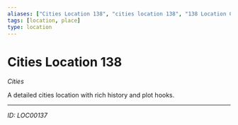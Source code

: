 ```yaml
---
aliases: ["Cities Location 138", "cities location 138", "138 Location Cities"]
tags: [location, place]
type: location
---
```


# Cities Location 138

*Cities*

A detailed cities location with rich history and plot hooks.

---
*ID: LOC00137*